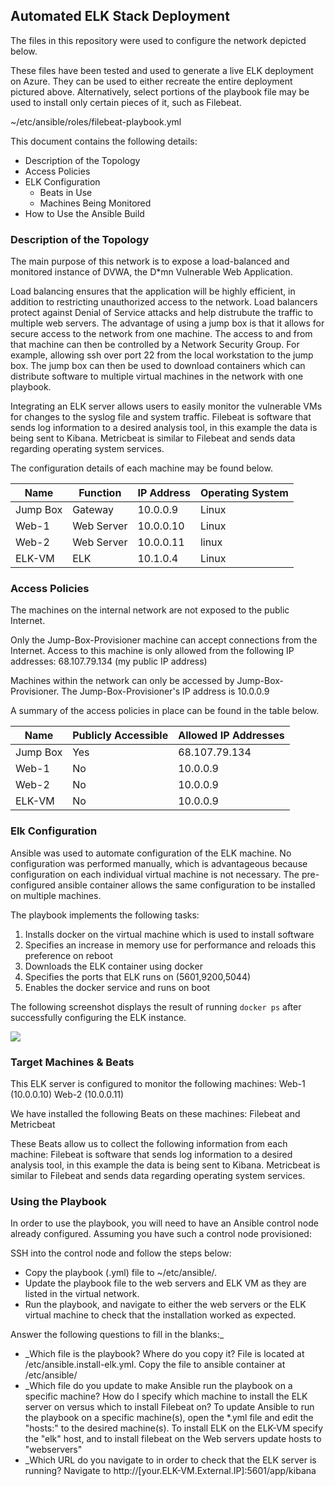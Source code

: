 ## Automated ELK Stack Deployment

The files in this repository were used to configure the network depicted below.




These files have been tested and used to generate a live ELK deployment on Azure. They can be used to either recreate the entire deployment pictured above. Alternatively, select portions of the playbook file may be used to install only certain pieces of it, such as Filebeat.

  ~/etc/ansible/roles/filebeat-playbook.yml

This document contains the following details:
- Description of the Topology
- Access Policies
- ELK Configuration
  - Beats in Use
  - Machines Being Monitored
- How to Use the Ansible Build


### Description of the Topology

The main purpose of this network is to expose a load-balanced and monitored instance of DVWA, the D*mn Vulnerable Web Application.

Load balancing ensures that the application will be highly efficient, in addition to restricting unauthorized access to the network. Load balancers protect against Denial of Service attacks and help distrubute the traffic to multiple
web servers. The advantage of using a jump box is that it allows for secure access to the network from one machine. The access to and from that machine can then be controlled by a Network Security Group. For example, allowing ssh over port
22 from the local workstation to the jump box. The jump box can then be used to download containers which can distribute software to multiple virtual machines in the network with one playbook. 

Integrating an ELK server allows users to easily monitor the vulnerable VMs for changes to the syslog file and system traffic. Filebeat is software that sends log information to a desired analysis tool, in this example the data is being sent to Kibana.
Metricbeat is similar to Filebeat and sends data regarding operating system services.

The configuration details of each machine may be found below.


| Name     | Function   | IP Address | Operating System |
|----------|------------|------------|------------------|
| Jump Box | Gateway    | 10.0.0.9   | Linux            |
| Web-1    | Web Server | 10.0.0.10  | Linux            |
| Web-2    | Web Server | 10.0.0.11  | linux            |
| ELK-VM   | ELK        | 10.1.0.4   | Linux            |

### Access Policies

The machines on the internal network are not exposed to the public Internet. 

Only the Jump-Box-Provisioner machine can accept connections from the Internet. Access to this machine is only allowed from the following IP addresses: 68.107.79.134 (my public IP address)

Machines within the network can only be accessed by Jump-Box-Provisioner. The Jump-Box-Provisioner's IP address is 10.0.0.9


A summary of the access policies in place can be found in the table below.

| Name     | Publicly Accessible | Allowed IP Addresses |
|----------|---------------------|----------------------|
| Jump Box | Yes                 | 68.107.79.134        |
| Web-1    | No                  | 10.0.0.9             |
| Web-2    | No                  | 10.0.0.9             |
| ELK-VM   | No                  | 10.0.0.9             |

### Elk Configuration

Ansible was used to automate configuration of the ELK machine. No configuration was performed manually, which is advantageous because configuration on each individual virtual machine is not necessary. The pre-configured ansible container
allows the same configuration to be installed on multiple machines.


The playbook implements the following tasks:

1. Installs docker on the virtual machine which is used to install software
2. Specifies an increase in memory use for performance and reloads this preference on reboot
3. Downloads the ELK container using docker
4. Specifies the ports that ELK runs on (5601,9200,5044)
5. Enables the docker service and runs on boot

The following screenshot displays the result of running `docker ps` after successfully configuring the ELK instance.

![](Images/'Docker%20ps'.png)

### Target Machines & Beats
This ELK server is configured to monitor the following machines:
Web-1 (10.0.0.10)
Web-2 (10.0.0.11)

We have installed the following Beats on these machines:
Filebeat and Metricbeat

These Beats allow us to collect the following information from each machine:
Filebeat is software that sends log information to a desired analysis tool, in this example the data is being sent to Kibana. Metricbeat is similar to Filebeat and sends data regarding operating system services.

### Using the Playbook
In order to use the playbook, you will need to have an Ansible control node already configured. Assuming you have such a control node provisioned: 

SSH into the control node and follow the steps below:
- Copy the playbook (.yml) file to ~/etc/ansible/.
- Update the playbook file to the web servers and ELK VM as they are listed in the virtual network.
- Run the playbook, and navigate to either the web servers or the ELK virtual machine to check that the installation worked as expected.

 Answer the following questions to fill in the blanks:_
- _Which file is the playbook? Where do you copy it? File is located at /etc/ansible.install-elk.yml. Copy the file to ansible container at /etc/ansible/
- _Which file do you update to make Ansible run the playbook on a specific machine? How do I specify which machine to install the ELK server on versus which to install Filebeat on? To update Ansible to run the playbook on a specific machine(s), open the *.yml file and edit the "hosts:" to the desired machine(s). To install ELK on the ELK-VM specify the "elk" host, and to install filebeat on the Web servers update hosts to "webservers"
- _Which URL do you navigate to in order to check that the ELK server is running? Navigate to http://[your.ELK-VM.External.IP]:5601/app/kibana


